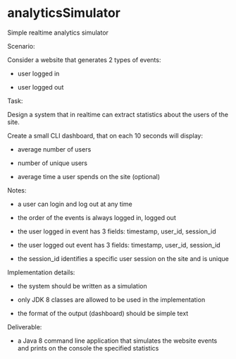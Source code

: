# analyticsSimulator
Simple realtime analytics simulator


 


Scenario:



Consider a website that generates 2 types of events:

  - user logged in

  - user logged out





Task:



Design a system that in realtime can extract statistics about the users of the site.

Create a small CLI dashboard, that on each 10 seconds will display:

- average number of users

- number of unique users

- average time a user spends on the site (optional)




Notes:


  - a user can login and log out at any time

  - the order of the events is always logged in, logged out

  - the user logged in event has 3 fields: timestamp, user_id, session_id

  - the user logged out event has 3 fields: timestamp, user_id, session_id

  - the session_id identifies a specific user session on the site and is unique


 




Implementation details:


  - the system should be written as a simulation

  - only JDK 8 classes are allowed to be used in the implementation

  - the format of the output (dashboard) should be simple text





Deliverable:


  - a Java 8 command line application that simulates the website events and prints on the console the specified statistics

